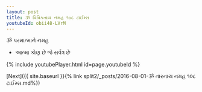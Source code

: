 ```yaml
---
layout: post
title: ૐ વિવિકતાય નમહ ૧૦૮ ટાઈમ્સ
youtubeId: obii48-LVrM
---
```

 
 
 ૐ પરમાત્માને નમહ  
 
 -  આત્મા કોણ છે જે સર્વત્ર છે 
 
  
 
  
 
 
 
 
 
 


{% include youtubePlayer.html id=page.youtubeId %}
 
[Next]({{ site.baseurl }}{% link  split2/_posts/2016-08-01-ૐ તારનાય નમહ ૧૦૮ ટાઈમ્સ.md%})
 
